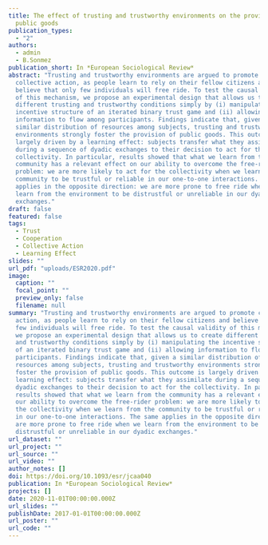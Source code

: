 ```yaml
---
title: The effect of trusting and trustworthy environments on the provision of
  public goods
publication_types:
  - "2"
authors:
  - admin
  - B.Sonmez
publication_short: In *European Sociological Review*
abstract: "Trusting and trustworthy environments are argued to promote
  collective action, as people learn to rely on their fellow citizens and
  believe that only few individuals will free ride. To test the causal validity
  of this mechanism, we propose an experimental design that allows us to create
  different trusting and trustworthy conditions simply by (i) manipulating the
  incentive structure of an iterated binary trust game and (ii) allowing
  information to flow among participants. Findings indicate that, given a
  similar distribution of resources among subjects, trusting and trustworthy
  environments strongly foster the provision of public goods. This outcome is
  largely driven by a learning effect: subjects transfer what they assimilate
  during a sequence of dyadic exchanges to their decision to act for the
  collectivity. In particular, results showed that what we learn from the
  community has a relevant effect on our ability to overcome the free-rider
  problem: we are more likely to act for the collectivity when we learn from the
  community to be trustful or reliable in our one-to-one interactions. The same
  applies in the opposite direction: we are more prone to free ride when we
  learn from the environment to be distrustful or unreliable in our dyadic
  exchanges."
draft: false
featured: false
tags:
  - Trust
  - Cooperation
  - Collective Action 
  - Learning Effect
slides: ""
url_pdf: "uploads/ESR2020.pdf"
image:
  caption: ""
  focal_point: ""
  preview_only: false
  filename: null
summary: "Trusting and trustworthy environments are argued to promote collective
  action, as people learn to rely on their fellow citizens and believe that only
  few individuals will free ride. To test the causal validity of this mechanism,
  we propose an experimental design that allows us to create different trusting
  and trustworthy conditions simply by (i) manipulating the incentive structure
  of an iterated binary trust game and (ii) allowing information to flow among
  participants. Findings indicate that, given a similar distribution of
  resources among subjects, trusting and trustworthy environments strongly
  foster the provision of public goods. This outcome is largely driven by a
  learning effect: subjects transfer what they assimilate during a sequence of
  dyadic exchanges to their decision to act for the collectivity. In particular,
  results showed that what we learn from the community has a relevant effect on
  our ability to overcome the free-rider problem: we are more likely to act for
  the collectivity when we learn from the community to be trustful or reliable
  in our one-to-one interactions. The same applies in the opposite direction: we
  are more prone to free ride when we learn from the environment to be
  distrustful or unreliable in our dyadic exchanges."
url_dataset: ""
url_project: ""
url_source: ""
url_video: ""
author_notes: []
doi: https://doi.org/10.1093/esr/jcaa040
publication: In *European Sociological Review*
projects: []
date: 2020-11-01T00:00:00.000Z
url_slides: ""
publishDate: 2017-01-01T00:00:00.000Z
url_poster: ""
url_code: ""
---
```

<script type='text/javascript' src='https://d1bxh8uas1mnw7.cloudfront.net/assets/embed.js'></script>
<div data-badge-details="right" data-badge-type="large-donut" data-doi="https://doi.org/10.1093/esr/jcaa040" data-hide-no-mentions="true" class="altmetric-embed"></div>

